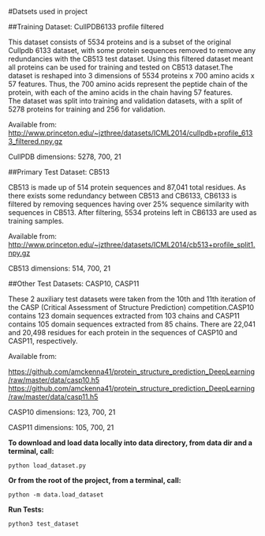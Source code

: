 
#Datsets used in project <br>

##Training Dataset: CullPDB6133 profile filtered  <br>

This dataset consists of 5534 proteins and is a subset of the original Cullpdb 6133 dataset, with some protein sequences removed to remove any redundancies with the CB513 test dataset. Using this filtered dataset meant all proteins can be used for training and tested on CB513 dataset.The dataset is reshaped into 3 dimensions of 5534 proteins x 700 amino acids x 57 features. Thus, the 700 amino acids represent the peptide chain of the protein, with each of the amino acids in the chain having 57 features. <br>
The dataset was split into training and validation datasets, with a split of 5278 proteins for training and 256 for validation.

Available from:
http://www.princeton.edu/~jzthree/datasets/ICML2014/cullpdb+profile_6133_filtered.npy.gz

CullPDB dimensions:
5278, 700, 21


##Primary Test Dataset: CB513 <br>

CB513 is made up of 514 protein sequences and 87,041 total residues. As there exists some redundancy between CB513 and CB6133, CB6133 is filtered by removing sequences having over 25% sequence similarity with sequences in CB513. After filtering, 5534 proteins left in CB6133 are used as training samples.

Available from:
http://www.princeton.edu/~jzthree/datasets/ICML2014/cb513+profile_split1.npy.gz

CB513 dimensions:
514, 700, 21


##Other Test Datasets: CASP10, CASP11 <br>

These 2 auxiliary test datasets were taken from the 10th and 11th iteration of the CASP (Critical Assessment of Structure Prediction) competition.CASP10 contains 123 domain sequences extracted from 103 chains and CASP11 contains 105 domain sequences extracted from 85 chains.
There are 22,041 and 20,498 residues for each protein in the sequences of CASP10 and CASP11, respectively.

Available from:

https://github.com/amckenna41/protein_structure_prediction_DeepLearning/raw/master/data/casp10.h5
https://github.com/amckenna41/protein_structure_prediction_DeepLearning/raw/master/data/casp11.h5

CASP10 dimensions:
123, 700, 21

CASP11 dimensions:
105, 700, 21

**To download and load data locally into data directory, from data dir and a terminal, call:**
```
python load_dataset.py
```

**Or from the root of the project, from a terminal, call:**
```
python -m data.load_dataset
```

**Run Tests:** <br>

```
python3 test_dataset
```
